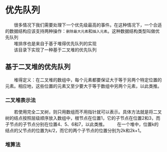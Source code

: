 # 优先队列
　　很多情况下我们需要处理下一个优先级最高的事件。在这种情况下，一个合适的数据结构应该支持两种操作：`删除最大元素`和`插入元素`。这种数据结构类型叫做优先队列</br>
　　堆排序也是来自于基于堆得优先队列的实现</br>
　　该目录下实现了一种基于二叉堆的优先队列</br>
## 基于二叉堆的优先队列
　　堆得定义：在二叉堆的数组中，每个元素都要保证大于等于另两个特定位置的元素。相应地，这些位置的元素又至少要大于等于数组中另两个元素，以此类推。</br>
### 二叉堆表示法
　　若使用完全二叉树，则只用数组而不用指针就可以表示。具体方法就是将二叉树的结点按照层级顺序放入数组中，根节点在位置1，它的子节点在位置2和3，而子节点的子节点分别在位置4、5、6和7，以此类推。
　　在一个堆中，位置k的结点的父节点的位置为k/2，而它的两个子节点的位置分别为2k和2k+1。
### 堆算法
　　

